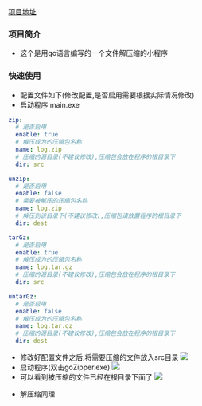 
[项目地址](https://github.com/Ledgerbiggg/go-zip)
### 项目简介

- 这个是用go语言编写的一个文件解压缩的小程序

### 快速使用

- 配置文件如下(修改配置,是否启用需要根据实际情况修改)
- 启动程序 main.exe

```yaml
zip:
  # 是否启用
  enable: true
  # 解压成为的压缩包名称
  name: log.zip
  # 压缩的源目录(不建议修改),压缩包会放在程序的根目录下
  dir: src

unzip:
  # 是否启用
  enable: false
  # 需要被解压的压缩包名称
  name: log.zip
  # 解压到该目录下(不建议修改),压缩包请放置程序的根目录下
  dir: dest

tarGz:
  # 是否启用
  enable: true
  # 解压成为的压缩包名称
  name: log.tar.gz
  # 压缩的源目录(不建议修改),压缩包会放在程序的根目录下
  dir: src

untarGz:
  # 是否启用
  enable: false
  # 解压成为的压缩包名称
  name: log.tar.gz
  # 压缩的源目录(不建议修改),压缩包会放在程序的根目录下
  dir: dest
```
- 修改好配置文件之后,将需要压缩的文件放入src目录
  ![](https://img2.imgtp.com/2024/02/24/e4F5YaHD.png)
- 启动程序(双击goZipper.exe)
  ![](https://img2.imgtp.com/2024/02/24/xdKFfKUw.png)
- 可以看到被压缩的文件已经在根目录下面了
  ![](https://img2.imgtp.com/2024/02/24/f7cwY9JR.png)

* 解压缩同理
